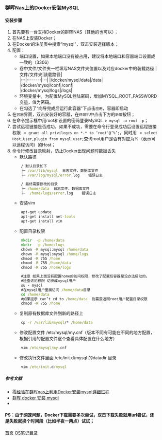 ### 群晖Nas上的Docker安装MySQL

#### 安装步骤
1. 首先要有一台支持Docker的群晖NAS（其他的也可以）；
2. 在NAS上安装Docker；
3. 在Docker的注册表中搜索“mysql”，双击安装选择版本；
4. 配置：
    * 端口设置，如果本地端口没有被占用，建议将本地端口和容器端口设置成一致的（3306）
    * 卷中文件/文件夹一栏填写NAS文件夹位置以及对应docker中的装载路径 
        |文件/文件夹|装载路径|  
        |:-:|:------:|:-:|
        |/docker/mysql/data|/data|  
        |/docker/mysql/conf|/conf|  
        |/docker/mysql/logs|/logs|  
    * 环境变量中，为配置MySQL登陆密码，增加MYSQL_ROOT_PASSWORD变量，值为密码。
    * 在勾选了“向导完成后运行此容器”下点击`应用`，容器即启动
5. 在`容器`界面，双击安装好的容器，在`终端机`中点击下方的`新增`按钮；
6. 在命令提示框中用root和设置的密码登录MySQL` > mysql -u root -p`；
7. 尝试远程链接是否成功，如果不成功，需要在命令行登录成功后设置远程链接权限 ` > grant all privileges on *.* to ‘root’@’%’;`，同时用 ` > select Host,User,plugin from mysql.user;`查询root用户是否有对应为%（表示可以远程访问）的Host；
8. 命令行修改目录映射，防止Docker出现问题时数据丢失
    * 默认路径
    ```cmd
        / 默认目录如下
        ├─ /var/lib/mysql  日志文件，数据库文件
        ├─ /var/log/mysql/error.log    错误日志

        / 最终需要修改的目录
        ├─ /home/data  日志文件，数据库文件
        ├─  /home/logs/error.log    错误日志
    ```
    * 安装vim
    ```cmd
        apt-get update
        apt-get install net-tools
        apt-get install vim
    ```
    * 配置目录权限
    ```cmd
        mkdir  -p /home/data
        mkdir  -p /home/logs
        chown -R mysql:mysql /home/data
        chown -R mysql:mysql /home/logs
        chmod -R 755 /home
        chmod -R 755 /home/data
        chmod -R 755 /home/logs

        #注意 如果上面没有配置home的访问权限，修改了配置后容器是没办法启动的。
        #检查访问权限 切换成mysql用户
        su - mysql
        #在mysql用户里面访问 /home/data目录
        cd /home/data
        #如果提示 can’t cd to /home/data  则需要返回root用户配置目录权限
        chmod -R 755 /home
    ```
    * 复制原有数据库文件到新的路径上
    ```cmd
        cp -r /var/lib/mysql/* /home/data
    ```
    * 修改配置文件 /etc/mysql/my.cnf（版本不同有可能在不同的地方配置，根据引用的配置文件逐个查看具体配置在什么地方）
    ```cmd
        vim /etc/mysql/my.cnf
    ```
    * 修改执行文件里面 /etc/init.d/mysql 的datadir 目录
    ```cmd
        vim /etc/init.d/mysql
    ```


##### 参考文献
* [零经验在群晖nas上利用Docker安装mysql详细过程](https://blog.csdn.net/lzyy1992/article/details/86256019)
* [群晖 docker 安装 mysql](https://www.jianshu.com/p/6719c52b7b5b)
* 

#### PS：由于网速问题，Docker下载需要多次尝试，双击下载失败就用url尝试，还是失败就换个时间段（比如半夜一两点）试试；

[首页](../../README.md)  [OS笔记目录](OSShell.md)
